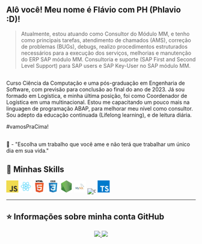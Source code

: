 ## Alô você! Meu nome é <strong>Flávio com PH (Phlavio :D)!</strong>

> Atualmente, estou atuando como Consultor do Módulo MM, e tenho como principais tarefas, atendimento de chamados (AMS), correção de problemas (BUGs), debugs, realizo procedimentos estruturados necessários para a execução dos serviços, melhorias e manutenção do ERP SAP módulo MM. Consultoria e suporte (SAP First and Second Level Support) para SAP users e SAP Key-User no SAP módulo MM.
##
Curso Ciência da Computação e uma pós-graduação em Engenharia de Software, com previsão para conclusão ao final do ano de 2023. Já sou formado em Logística, e minha última posição, foi como Coordenador de Logística em uma multinacional. Estou me capacitando um pouco mais na linguagen de programação ABAP, para melhorar meu nível como consultor. 
Sou adepto da educação continuada (Lifelong learning), e de leitura diária. 

#vamosPraCima!

##

💬 - "Escolha um trabalho que você ame e não terá que trabalhar um único dia em sua vida."

## 🚀 Minhas Skills
<code><img height="32" src="https://raw.githubusercontent.com/github/explore/80688e429a7d4ef2fca1e82350fe8e3517d3494d/topics/javascript/javascript.png" alt="Javascript"/></code>
<code><img height="32" src="https://raw.githubusercontent.com/github/explore/80688e429a7d4ef2fca1e82350fe8e3517d3494d/topics/react/react.png" alt="React"/></code>
<code><img height="32" src="https://raw.githubusercontent.com/github/explore/80688e429a7d4ef2fca1e82350fe8e3517d3494d/topics/html/html.png" alt="HTML5"/></code>
<code><img height="32" src="https://raw.githubusercontent.com/github/explore/80688e429a7d4ef2fca1e82350fe8e3517d3494d/topics/css/css.png" alt="CSS"/></code>
<code><img height="32" src="https://raw.githubusercontent.com/github/explore/80688e429a7d4ef2fca1e82350fe8e3517d3494d/topics/nodejs/nodejs.png" alt="Nodejs"/></code>
<code><img height="32" src="https://raw.githubusercontent.com/github/explore/80688e429a7d4ef2fca1e82350fe8e3517d3494d/topics/mysql/mysql.png" alt="MySQL"/></code>
<code><img height="32" src="https://cdn.iconscout.com/icon/free/png-512/c-programming-569564.png" alt="c"/></code>
<code><img height="32" src="https://raw.githubusercontent.com/github/explore/80688e429a7d4ef2fca1e82350fe8e3517d3494d/topics/typescript/typescript.png" alt="Typescript"/></code>

---

## ⭐ Informações sobre minha conta GitHub
<div align="center">
  <a href="https://github.com/PhFranca">
  <img height="180em" src="https://github-readme-stats.vercel.app/api?username=PhFranca&show_icons=true&theme=github_dark&count_private=true"/>
  <img height="180em" src="https://github-readme-stats.vercel.app/api/top-langs/?username=PhFranca&layout=compact&langs_count=7&theme=github_dark"/>
</div>

